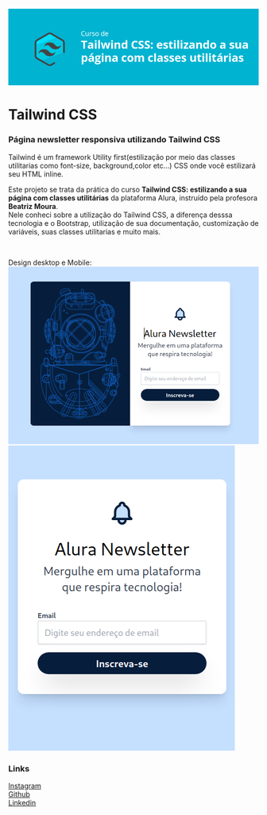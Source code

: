 ![cabecalho](/img/cabecalho.png)

# Tailwind CSS

### Página newsletter responsiva utilizando Tailwind CSS <br/>

Tailwind é um framework Utility first(estilização por meio das classes utilitarias como font-size, background,color etc...) CSS
onde você estilizará seu HTML inline.
<br/>

Este projeto se trata da prática do curso **Tailwind CSS: estilizando a sua página com classes utilitárias** da plataforma Alura, instruído pela profesora **Beatriz Moura**. <br/>
Nele conheci sobre a utilização do Tailwind CSS, a diferença desssa tecnologia e o Bootstrap, utilização de sua documentação, customização de variáveis, suas classes utilitarias e muito mais.<br/>
 
<br/>

Design desktop e Mobile: <br/>
 ![desktop](/img/desktop.png)
 ![mobile](/img/mobile.png)

### Links
<a href="https://www.instagram.com/celina_balz/">Instagram</a>  
<a href="https://github.com/Celinaaaaaa">Github</a>  
<a href="https://br.linkedin.com/in/celina-ariella-oliveira-balz-049837201?original_referer=https%3A%2F%2Fwww.google.com%2F">Linkedin</a>  
